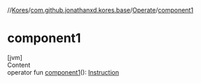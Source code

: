 //[Kores](../../index.md)/[com.github.jonathanxd.kores.base](../index.md)/[Operate](index.md)/[component1](component1.md)



# component1  
[jvm]  
Content  
operator fun [component1](component1.md)(): [Instruction](../../com.github.jonathanxd.kores/-instruction/index.md)  



